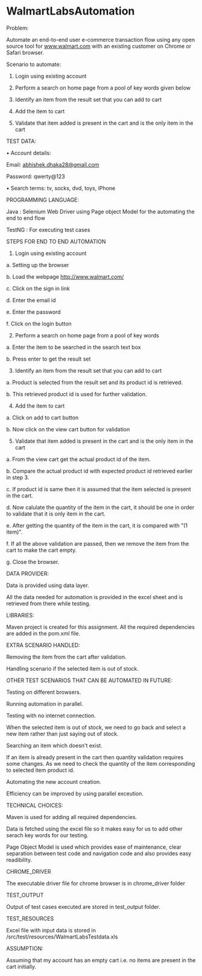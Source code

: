 # WalmartLabsAutomation
Problem:

Automate an end-to-end user e-commerce transaction flow using any open source tool for www.walmart.com with an existing customer 
on Chrome or Safari browser.

Scenario to automate:

1. Login using existing account

2. Perform a search on home page from a pool of key words given below

3. Identify an item from the result set that you can add to cart

4. Add the item to cart

5. Validate that item added is present in the cart and is the only item in the cart



TEST DATA:

• Account details: 
  
  Email: abhishek.dhaka28@gmail.com
  
  Password: qwerty@123
  
• Search terms: tv, socks, dvd, toys, iPhone



PROGRAMMING LANGUAGE:

Java : Selenium Web Driver using Page object Model for the automating the end to end flow

TestNG : For executing test cases


STEPS FOR END TO END AUTOMATION

1. Login using existing account

  a. Setting up the browser
  
  b. Load the webpage http://www.walmart.com/
  
  c. Click on the sign in link
  
  d. Enter the email id
  
  e. Enter the password
  
  f. Click on the login button
  

2. Perform a search on home page from a pool of key words

  a. Enter the item to be searched in the search text box
  
  b. Press enter to get the result set
  
3. Identify an item from the result set that you can add to cart

  a. Product is selected from the result set and its product id is retrieved.
  
  b. This retrieved product id is used for further validation.
  
4. Add the item to cart

  a. Click on add to cart button
  
  b. Now click on the view cart button for validation
  
5. Validate that item added is present in the cart and is the only item in the cart

  a. From the view cart get the actual product id of the item.
  
  b. Compare the actual product id with expected product id retrieved earlier in step 3.
  
  c. If product id is same then it is assumed that the item selected is present in the cart.
  
  d. Now calulate the quantity of the item in the cart, it should be one in order to validate that it is only item in the cart.
  
  e. After getting the quantity of the item in the cart, it is compared with "(1 item)".
  
  f. If all the above validation are passed, then we remove the item from the cart to make the cart empty.
  
  g. Close the browser.

DATA PROVIDER:

Data is provided using data layer.

All the data needed for automation is provided in the excel sheet and is retrieved from there while testing.

  
LIBRARIES:
  
Maven project is created for this assignment. All the required dependencies are added in the pom.xml file.
  
EXTRA SCENARIO HANDLED:

Removing the item from the cart after validation.

Handling scenario if the selected item is out of stock.


OTHER TEST SCENARIOS THAT CAN BE AUTOMATED IN FUTURE:

Testing on different browsers.

Running automation in parallel.

Testing with no internet connection.

When the selected item is out of stock, we need to go back and select a new item rather than just saying out of stock.

Searching an item which doesn't exist.

If an item is already present in the cart then quantity validation requires some changes. As we need to check the quantity
of the item corresponding to selected item product id.

Automating the new account creation.

Efficiency can be improved by using parallel exceution.



TECHNICAL CHOICES:

Maven is used for adding all required dependencies.

Data is fetched using the excel file so it makes easy for us to add other serach key words for our testing.

Page Object Model is used which provides ease of maintenance, clear separation between test code and navigation code and
also provides easy readibility.


CHROME_DRIVER

The executable driver file for chrome browser is in chrome_driver folder

TEST_OUTPUT

Output of test cases executed are stored in test_output folder.

TEST_RESOURCES

Excel file with input data is stored in /src/test/resources/WalmartLabsTestdata.xls

ASSUMPTION:

Assuming that my account has an empty cart i.e. no items are present in the cart initially.


  

